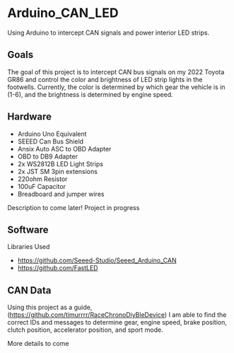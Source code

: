 # Arduino_CAN_LED
Using Arduino to intercept CAN signals and power interior LED strips.

## Goals
The goal of this project is to intercept CAN bus signals on my 2022 Toyota GR86 and control the color and brightness of LED strip lights in the footwells. Currently, the color is determined by which gear the vehicle is in (1-6), and the brightness is determined by engine speed.

## Hardware
- Arduino Uno Equivalent
- SEEED Can Bus Shield
- Ansix Auto ASC to OBD Adapter
- OBD to DB9 Adapter
- 2x WS2812B LED Light Strips
- 2x JST SM 3pin extensions
- 220ohm Resistor
- 100uF Capacitor
- Breadboard and jumper wires

Description to come later! Project in progress

## Software
Libraries Used
- https://github.com/Seeed-Studio/Seeed_Arduino_CAN
- https://github.com/FastLED

## CAN Data
Using this project as a guide, (https://github.com/timurrrr/RaceChronoDiyBleDevice) I am able to find the correct IDs and messages to determine gear, engine speed, brake position, clutch position, accelerator position, and sport mode. 

More details to come

